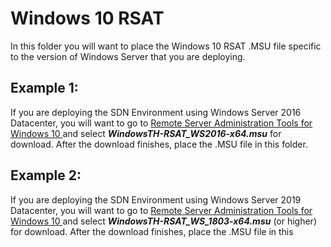# Windows 10 RSAT

In this folder you will want to place the Windows 10 RSAT .MSU file specific to the version of Windows Server that you are deploying. 

## Example 1:

If you are deploying the SDN Environment using Windows Server 2016 Datacenter, you will want to go to  [Remote Server Administration Tools for Windows 10 ](https://www.microsoft.com/en-us/download/details.aspx?id=45520) and select ***WindowsTH-RSAT_WS2016-x64.msu*** for download. After the download finishes, place the .MSU file in this folder.


## Example 2:

If you are deploying the SDN Environment using Windows Server 2019 Datacenter, you will want to go to  [Remote Server Administration Tools for Windows 10 ](https://www.microsoft.com/en-us/download/details.aspx?id=45520) and select ***WindowsTH-RSAT_WS_1803-x64.msu*** (or higher) for download. After the download finishes, place the .MSU file in this